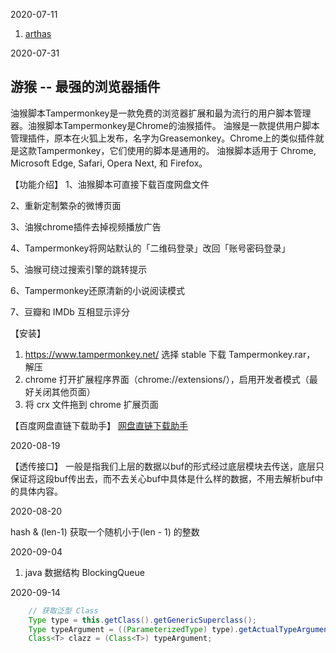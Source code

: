 2020-07-11
1. [arthas](https://alibaba.github.io/arthas/)

2020-07-31

## 游猴 -- 最强的浏览器插件

[](https://www.jianshu.com/p/bb5c00d44f3c)

油猴脚本Tampermonkey是一款免费的浏览器扩展和最为流行的用户脚本管理器。油猴脚本Tampermonkey是Chrome的油猴插件。
油猴是一款提供用户脚本管理插件，原本在火狐上发布，名字为Greasemonkey。Chrome上的类似插件就是这款Tampermonkey，它们使用的脚本是通用的。
油猴脚本适用于 Chrome, Microsoft Edge, Safari, Opera Next, 和 Firefox。

【功能介绍】
1、油猴脚本可直接下载百度网盘文件

2、重新定制繁杂的微博页面

3、油猴chrome插件去掉视频播放广告

4、Tampermonkey将网站默认的「二维码登录」改回「账号密码登录」

5、油猴可绕过搜索引擎的跳转提示

6、Tampermonkey还原清新的小说阅读模式

7、豆瓣和 IMDb 互相显示评分

【安装】
1. https://www.tampermonkey.net/  选择 stable 下载 Tampermonkey.rar， 解压
2. chrome 打开扩展程序界面（chrome://extensions/），启用开发者模式（最好关闭其他页面）
3. 将 crx 文件拖到 chrome 扩展页面

【百度网盘直链下载助手】
[网盘直链下载助手](https://www.baiduyun.wiki/install.html)

2020-08-19

【透传接口】
一般是指我们上层的数据以buf的形式经过底层模块去传送，底层只保证将这段buf传出去，而不去关心buf中具体是什么样的数据，不用去解析buf中的具体内容。

2020-08-20

hash & (len-1) 获取一个随机小于(len - 1) 的整数

2020-09-04
1. java 数据结构 BlockingQueue 

2020-09-14
```java
	// 获取泛型 Class
    Type type = this.getClass().getGenericSuperclass();
    Type typeArgument = ((ParameterizedType) type).getActualTypeArguments()[0];
    Class<T> clazz = (Class<T>) typeArgument;
```